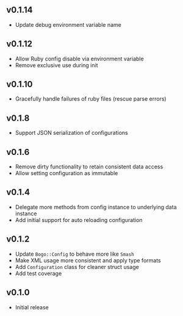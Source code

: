 ## v0.1.14
* Update debug environment variable name

## v0.1.12
* Allow Ruby config disable via environment variable
* Remove exclusive use during init

## v0.1.10
* Gracefully handle failures of ruby files (rescue parse errors)

## v0.1.8
* Support JSON serialization of configurations

## v0.1.6
* Remove dirty functionality to retain consistent data access
* Allow setting configuration as immutable

## v0.1.4
* Delegate more methods from config instance to underlying data instance
* Add initial support for auto reloading configuration

## v0.1.2
* Update `Bogo::Config` to behave more like `Smash`
* Make XML usage more consistent and apply type formats
* Add `Configuration` class for cleaner struct usage
* Add test coverage

## v0.1.0
* Initial release
